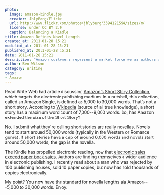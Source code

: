 ```yaml
---
photo:
  image: amazon-kindle.jpg
  creator: JblyBerg/Flickr
  url: http://www.flickr.com/photos/jblyberg/3394121594/sizes/m/
  license: under CC BY 2.0
  caption: Balancing a Kindle
title: Amazon Defines Novel Length
created_at: 2011-01-28 15:21
modified_at: 2011-01-28 15:21
published_at: 2011-01-28 15:21
date: 2011-01-28 15:21
description: "Amazon customers represent a market force we as authors should listen to. And they are talking about the modern length of a novel."
author: Ben Wilson
category: Writing
tags:
- Amazon
---
```


Read Write Web had article discussing [Amazon's Short Story Collection](http://web.archive.org/web/20160312160849/http://readwrite.com/2011/01/26/amazon_launches_its_digital_short_story_collection), which targets the electronic publishing medium. In a nutshell, this collection, called an Amazon Single, is defined as 5,000 to 30,000 words. That's not a short story. According to [Wikipedia](http://bit.ly/i0yODm) (source of all true knowledge), a short story has a maximum word count of 7,000--9,000
words. So, has Amazon extended the size of the Short Story?

<!-- more -->

No. I submit what they're calling short stories are really  novellas. Novels
tend to start around 50,000 words (typically in the Western or Romance genre).
If short stories have a cap of around 8,000 words and novels start around 50,000
words, the gap is the novella.

The Kindle has propelled electronic reading, now that [electronic sales exceed
paper book sales](https://web.archive.org/web/20111114092217/https://www.mediabistro.com/galleycat/kindle-books-outsell-paperback-books-on-amazon_b22093). Authors are finding themselves a wider
audience in electronic publishing. I recently read about a man who was rejected
by 100 publishing houses, sold 10 paper copies, but now has sold thousands of
copies electronically.

My point? You now have the standard for novella lengths ala Amazon---5,000 to 30,000 words. Enjoy.
